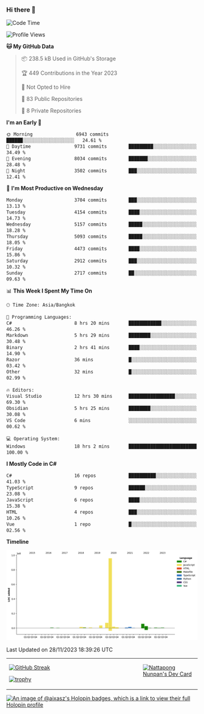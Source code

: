 ### Hi there 👋

<!--START_SECTION:waka-->
![Code Time](http://img.shields.io/badge/Code%20Time-1%2C271%20hrs%2043%20mins-blue)

![Profile Views](http://img.shields.io/badge/Profile%20Views-0-blue)

**🐱 My GitHub Data** 

> 📦 238.5 kB Used in GitHub's Storage 
 > 
> 🏆 449 Contributions in the Year 2023
 > 
> 🚫 Not Opted to Hire
 > 
> 📜 83 Public Repositories 
 > 
> 🔑 8 Private Repositories 
 > 
**I'm an Early 🐤** 

```text
🌞 Morning                6943 commits        ██████░░░░░░░░░░░░░░░░░░░   24.61 % 
🌆 Daytime                9731 commits        █████████░░░░░░░░░░░░░░░░   34.49 % 
🌃 Evening                8034 commits        ███████░░░░░░░░░░░░░░░░░░   28.48 % 
🌙 Night                  3502 commits        ███░░░░░░░░░░░░░░░░░░░░░░   12.41 % 
```
📅 **I'm Most Productive on Wednesday** 

```text
Monday                   3704 commits        ███░░░░░░░░░░░░░░░░░░░░░░   13.13 % 
Tuesday                  4154 commits        ████░░░░░░░░░░░░░░░░░░░░░   14.73 % 
Wednesday                5157 commits        █████░░░░░░░░░░░░░░░░░░░░   18.28 % 
Thursday                 5093 commits        █████░░░░░░░░░░░░░░░░░░░░   18.05 % 
Friday                   4473 commits        ████░░░░░░░░░░░░░░░░░░░░░   15.86 % 
Saturday                 2912 commits        ███░░░░░░░░░░░░░░░░░░░░░░   10.32 % 
Sunday                   2717 commits        ██░░░░░░░░░░░░░░░░░░░░░░░   09.63 % 
```


📊 **This Week I Spent My Time On** 

```text
🕑︎ Time Zone: Asia/Bangkok

💬 Programming Languages: 
C#                       8 hrs 20 mins       ████████████░░░░░░░░░░░░░   46.26 % 
Markdown                 5 hrs 29 mins       ████████░░░░░░░░░░░░░░░░░   30.48 % 
Binary                   2 hrs 41 mins       ████░░░░░░░░░░░░░░░░░░░░░   14.90 % 
Razor                    36 mins             █░░░░░░░░░░░░░░░░░░░░░░░░   03.42 % 
Other                    32 mins             █░░░░░░░░░░░░░░░░░░░░░░░░   02.99 % 

🔥 Editors: 
Visual Studio            12 hrs 30 mins      █████████████████░░░░░░░░   69.30 % 
Obsidian                 5 hrs 25 mins       ████████░░░░░░░░░░░░░░░░░   30.08 % 
VS Code                  6 mins              ░░░░░░░░░░░░░░░░░░░░░░░░░   00.62 % 

💻 Operating System: 
Windows                  18 hrs 2 mins       █████████████████████████   100.00 % 
```

**I Mostly Code in C#** 

```text
C#                       16 repos            ██████████░░░░░░░░░░░░░░░   41.03 % 
TypeScript               9 repos             ██████░░░░░░░░░░░░░░░░░░░   23.08 % 
JavaScript               6 repos             ████░░░░░░░░░░░░░░░░░░░░░   15.38 % 
HTML                     4 repos             ███░░░░░░░░░░░░░░░░░░░░░░   10.26 % 
Vue                      1 repo              █░░░░░░░░░░░░░░░░░░░░░░░░   02.56 % 
```



**Timeline**

![Lines of Code chart](https://raw.githubusercontent.com/aixasz/aixasz/main/assets/bar_graph.png)


 Last Updated on 28/11/2023 18:39:26 UTC
<!--END_SECTION:waka-->

<table>
<tr>
<td width="70%" valign="top">
 
 [![GitHub Streak](http://github-readme-streak-stats.herokuapp.com?user=aixasz&theme=github-dark&hide_border=true&date_format=%5BY%20%5DM%20j)](https://git.io/streak-stats)

 [![trophy](https://github-profile-trophy.vercel.app/?username=aixasz&theme=onedark)](https://github.com/ryo-ma/github-profile-trophy)
 </td>
<td width="30%" valign="top">
 
<a href="https://app.daily.dev/aixasz"><img src="https://api.daily.dev/devcards/403207936e6547c9a85ea449e9f3abe8.png?r=re8" alt="Nattapong Nunpan's Dev Card"/></a>

 </td>
</tr>
</table>

[![An image of @aixasz's Holopin badges, which is a link to view their full Holopin profile](https://holopin.me/aixasz)](https://holopin.io/@aixasz)
 
